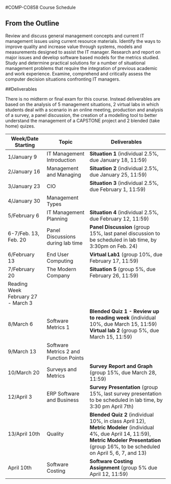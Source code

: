 #COMP-CO858 Course Schedule

## From the Outline

Review and discuss general management concepts and current IT management issues using current resource materials. Identify the ways to improve quality and increase value through systems, models and measurements designed to assist the IT manager. Research and report on major issues and develop software based models for the metrics studied. Study and determine practical solutions for a number of situational management problems that require the integration of previous academic and work experience. Examine, comprehend and critically assess the computer decision situations confronting IT managers.

##Deliverables

There is no midterm or final exam for this course. Instead deliverables are based on the analysis of 5 management situations, 2 virtual labs in which students deal with a scenario in an online meeting, production and analysis of a survey, a panel discussion, the creation of a modelling tool to better understand the management of a CAPSTONE project and 2 blended (take home) quizes.

|Week/Date Starting|Topic|Deliverables|
|----|---|---
|1/January 9|IT Management Introduction|**Situation 1** (individual 2.5%, due January 18, 11:59)|
|2/January 16|Management and Managing|**Situation 2** (individual 2.5%, due January 25, 11:59)|
|3/January 23|CIO|**Situation 3** (individual 2.5%, due February 1, 11:59)|
|4/January 30|Management Types||
|5/February 6|IT Management Planning|**Situation 4** (individual 2.5%, due February 12, 11:59)|
|6-7/Feb. 13, Feb. 20|Panel Discussions during lab time|**Panel Discussion** (group 15%, last panel discussion to be scheduled in lab time, by 3:30pm on Feb. 24)|
|6/February 13|End User Computing|**Virtual Lab1** (group 10%, due February 17, 11:59)|
|7/February 20|The Modern Company|**Situation 5** (group 5%, due February 26, 11:59)|
|Reading Week February 27 - March 3|||
|8/March 6|Software Metrics 1|**Blended Quiz 1 - Review up to reading week** (individual 10%, due March 15, 11:59) **Virtual lab 2** (group 5%, due March 15, 11:59)|
|9/March 13|Software Metrics 2 and Function Points||
|10/March 20|Surveys and Metrics|**Survey Report and Graph** (group 15%, due March 28, 11:59)|
|12/April 3|ERP Software and Business|**Survey Presentation** (group 15%, last survey presentation to be scheduled in lab time, by  3:30 pm April 7th)|
|13/April 10th|Quality|**Blended Quiz 2** (individual 10%, in class April 12), **Metric Modeler** (individual 4%, due April 14, 11:59), **Metric Modeler Presentation** (group 16%, to be scheduled on April 5, 6, 7, and 13)|
|April 10th|Software Costing|**Software Costing Assignment** (group 5% due April 12, 11:59)|

